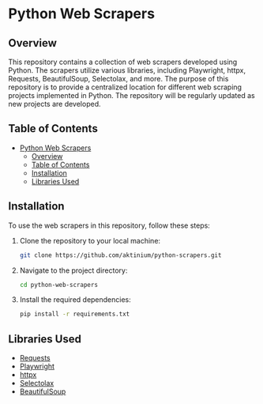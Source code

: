 # Python Web Scrapers

## Overview

This repository contains a collection of web scrapers developed using Python. The scrapers utilize various libraries, including Playwright, httpx, Requests, BeautifulSoup, Selectolax, and more. The purpose of this repository is to provide a centralized location for different web scraping projects implemented in Python. The repository will be regularly updated as new projects are developed.

## Table of Contents

- [Python Web Scrapers](#python-web-scrapers)
  - [Overview](#overview)
  - [Table of Contents](#table-of-contents)
  - [Installation](#installation)
  - [Libraries Used](#libraries-used)

## Installation

To use the web scrapers in this repository, follow these steps:

1. Clone the repository to your local machine:

   ```bash
   git clone https://github.com/aktinium/python-scrapers.git
   ```

2. Navigate to the project directory:
   ```bash
   cd python-web-scrapers
   ```
3. Install the required dependencies:
   ```bash
   pip install -r requirements.txt
   ```

## Libraries Used

- [Requests](https://docs.python-requests.org/)
- [Playwright](https://playwright.dev)
- [httpx](https://www.python-httpx.org/)
- [Selectolax](https://selectolax.readthedocs.io/en/latest/)
- [BeautifulSoup](https://selectolax.readthedocs.io/en/latest/)
